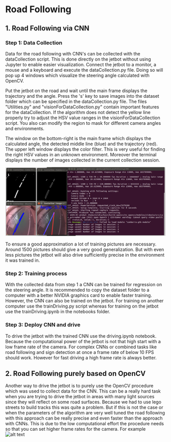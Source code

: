 # Road Following
## 1. Road Following via CNN
### Step 1: Data Collection
Data for the road following with CNN's can be collected with the dataCollection script. This is done directly on the
jetbot without using Jupyter to enable easier visualization. Connect the jetbot to a monitor, a mouse and a keyboard 
and execute the dataCollection.py file. Doing so will pop up 4 windows which visualize the steering angle calculated 
with OpenCV. 

Put the jetbot on the road and wait until the main frame displays the trajectory and the angle. Press the 's' key to 
save images into the dataset folder which can be specified in the dataCollection.py file. The files "Utilities.py" 
and "visionForDataCollection.py" contain important features for the dataCollection.
If the algorithm does not detect the yellow line properly try to adjust the HSV value ranges in the 
visionForDataCollection script. You also can modify the region to mask for different camera angles and environments.

The window on the bottom-right is the main frame which displays the calculated angle, the detected middle line (blue) 
and the trajectory (red). The upper left window displays the color filter. This is very useful for finding the right 
HSV values in an unknown environment. Moreover the terminal displays the number of images collected in the current 
collection session.

![alt text](https://github.com/echelon210/PS_Robotik_2022/blob/main/2_RoadFollowing/documentation/exampleDataCollection.png?raw=true)

To ensure a good approximation a lot of training pictures are necessary. Around 1500 pictures should give a very good
generalization. But with even less pictures the jetbot will also drive sufficiently precise in the environment it was
trained in.

### Step 2: Training process
With the collected data from step 1 a CNN can be trained for regression on the steering angle. It is recommended to copy
the dataset folder to a computer with a better NVIDIA graphics card to enable faster training. However, the CNN can also
be trained on the jetbot. For training on another computer use the trainDriving.py script whereas for training on the 
jetbot use the trainDriving.ipynb in the notebooks folder.


### Step 3: Deploy CNN and drive
To drive the jetbot with the trained CNN use the driving.ipynb notebook. Because the computational power of the jetbot
is not that high start with a low frame rate of the camera. For complex CNNs or combined tasks like road following and
sign detection at once a frame rate of below 10 FPS should work. However for fast driving a high frame rate is always 
better.

## 2. Road Following purely based on OpenCV
Another way to drive the jetbot is to purely use the OpenCV procedure which was used to collect data for the CNN.
This can be a really hard task when you are trying to drive the jetbot in areas with many light sources since they
will reflect on some road surfaces. Because we had to use lego streets to build tracks this was quite a problem.
But if this is not the case or when the parameters of the algorithm are very well tuned the road following with this
approach can be really precise and even faster than the approach with CNNs. This is due to the low computational 
effort the procedure needs so that you can set higher frame rates for the camera. For example
![alt text](https://github.com/echelon210/PS_Robotik_2022/blob/main/2_RoadFollowing/documentation/drivingWithOpenCV.gif)
